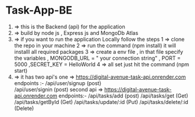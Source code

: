 # Task-App-BE
1) => this is the Backend (api) for the application
2) => build by node js , Express js and MongoDb Atlas
3) => if you want to run the application Locally follow the steps
               1  => clone the repo in your machine
               2  => run the command (npm install) it will installl all required packages
               3  =>  create a env file , in that file specify the variables , MONGODB_URL = " your connection string" , PORT = 5000 ,SECRET_KEY = HelloWorld
               4  => all set just  hit the command (npm start)
4) => it has two api's
               one =>  https://digital-avenue-task-api.onrender.com
                                                                   endpoints :- /api/user/signup (post)  
                                                                                /api/user/signin (post)
         second api =>  https://digital-avenue-task-api.onrender.com
                                                                    endpoints:- /api/tasks/add   (post) 
                                                                                /api/tasks/get   (Get) 
                                                                                /api/tasks/getById  (Get) 
                                                                                /api/tasks/update/:id  (Put) 
                                                                                /api/tasks/delete/:id  (Delete) 
